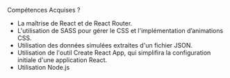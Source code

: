 Compétences Acquises ? 
 
- La maîtrise de React et de React Router. 
- L'utilisation de SASS pour gérer le CSS et l'implémentation d’animations CSS.
-  Utilisation des données simulées extraites d'un fichier JSON.
-  Utilisation de l'outil Create React App, qui simplifira la configuration initiale d'une application React.
-  Utilisation Node.js
